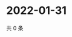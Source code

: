 # 2022-01-31

共 0 条

<!-- BEGIN WEIBO -->
<!-- 最后更新时间 Mon Jan 31 2022 06:12:50 GMT+0800 (China Standard Time) -->

<!-- END WEIBO -->
